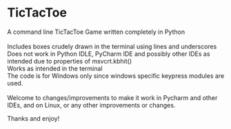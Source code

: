 # TicTacToe
A command line TicTacToe Game written completely in Python<br><br>
Includes boxes crudely drawn in the terminal using lines and underscores<br>
Does not work in Python IDLE, PyCharm IDE and possibly other IDEs as intended due to properties of msvcrt.kbhit()<br>
Works as intended in the terminal<br>
The code is for Windows only since windows specific keypress modules are used.<br><br>
Welcome to changes/improvements to make it work in Pycharm and other IDEs, and on Linux, or any other improvements or changes.<br>


Thanks and enjoy!
